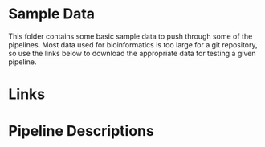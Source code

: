 # Sample Data

This folder contains some basic sample data to push 
through some of the pipelines. Most data used for bioinformatics
is too large for a git repository, so use the links below to 
download the appropriate data for testing a given pipeline.

# Links

# Pipeline Descriptions
